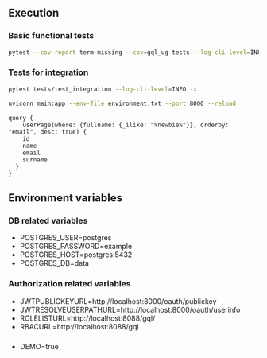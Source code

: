 ## Execution

### Basic functional tests
```bash
pytest --cov-report term-missing --cov=gql_ug tests --log-cli-level=INFO -x
```

### Tests for integration
```bash
pytest tests/test_integration --log-cli-level=INFO -x
```

```bash
uvicorn main:app --env-file environment.txt --port 8000 --reload
```

```gql
query {
	userPage(where: {fullname: {_ilike: "%newbie%"}}, orderby: "email", desc: true) {
    id
    name
    email
    surname
  }
}
```

## Environment variables

### DB related variables
- POSTGRES_USER=postgres
- POSTGRES_PASSWORD=example
- POSTGRES_HOST=postgres:5432
- POSTGRES_DB=data

### Authorization related variables
- JWTPUBLICKEYURL=http://localhost:8000/oauth/publickey
- JWTRESOLVEUSERPATHURL=http://localhost:8000/oauth/userinfo
- ROLELISTURL=http://localhost:8088/gql/
- RBACURL=http://localhost:8088/gql

### 
- DEMO=true
